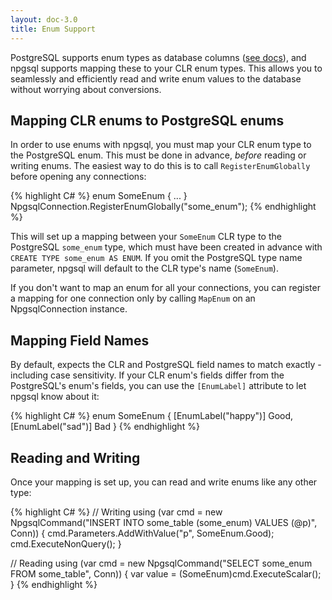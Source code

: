 ```yaml
---
layout: doc-3.0
title: Enum Support
---
```


PostgreSQL supports enum types as database columns ([see docs](http://www.postgresql.org/docs/current/static/datatype-enum.html)),
and npgsql supports mapping these to your CLR enum types. This allows you to seamlessly and efficiently read and write enum values
to the database without worrying about conversions.

## Mapping CLR enums to PostgreSQL enums

In order to use enums with npgsql, you must map your CLR enum type to the PostgreSQL enum. This must be done in advance,
*before* reading or writing enums. The easiest way to do this is to call `RegisterEnumGlobally` before opening any connections:

{% highlight C# %}
enum SomeEnum { ... }
NpgsqlConnection.RegisterEnumGlobally<SomeEnum>("some_enum");
{% endhighlight %}

This will set up a mapping between your `SomeEnum` CLR type to the PostgreSQL `some_enum` type,
which must have been created in advance with `CREATE TYPE some_enum AS ENUM`. If you omit the
PostgreSQL type name parameter, npgsql will default to the CLR type's name (`SomeEnum`).

If you don't want to map an enum for all your connections, you can register a mapping for one connection only by calling
`MapEnum` on an NpgsqlConnection instance.

## Mapping Field Names

By default, expects the CLR and PostgreSQL field names to match exactly - including case sensitivity.
If your CLR enum's fields differ from the PostgreSQL's enum's fields, you can use the `[EnumLabel]` attribute to let npgsql
know about it:

{% highlight C# %}
enum SomeEnum {
   [EnumLabel("happy")]
   Good,
   [EnumLabel("sad")]
   Bad
}
{% endhighlight %}

## Reading and Writing

Once your mapping is set up, you can read and write enums like any other type:

{% highlight C# %}
// Writing
using (var cmd = new NpgsqlCommand("INSERT INTO some_table (some_enum) VALUES (@p)", Conn)) {
    cmd.Parameters.AddWithValue("p", SomeEnum.Good);
    cmd.ExecuteNonQuery();
}

// Reading
using (var cmd = new NpgsqlCommand("SELECT some_enum FROM some_table", Conn)) {
    var value = (SomeEnum)cmd.ExecuteScalar();
}
{% endhighlight %}

